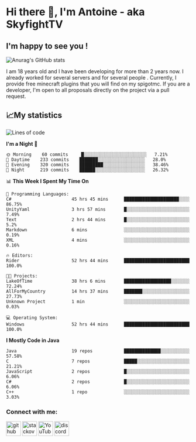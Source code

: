 # Hi there 👋, I'm Antoine - aka SkyfightTV
## I'm happy to see you !
![Anurag's GitHub stats](https://github-readme-stats.vercel.app/api?username=SKyfightTV&show_icons=true&theme=dark&count_private=true&)

I am 18 years old and I have been developing for more than 2 years now. I already worked for several servers and for several people . Currently, I provide free minecraft plugins that you will find on my spigotmc.
If you are a developer, I'm open to all proposals directly on the project via a pull request.

## 📈My statistics
<!--START_SECTION:waka-->
![Lines of code](https://img.shields.io/badge/From%20Hello%20World%20I%27ve%20Written-2%20Million%20lines%20of%20code-blue)

**I'm a Night 🦉** 

```text
🌞 Morning    60 commits     █░░░░░░░░░░░░░░░░░░░░░░░░   7.21% 
🌆 Daytime    233 commits    ███████░░░░░░░░░░░░░░░░░░   28.0% 
🌃 Evening    320 commits    █████████░░░░░░░░░░░░░░░░   38.46% 
🌙 Night      219 commits    ██████░░░░░░░░░░░░░░░░░░░   26.32%

```


📊 **This Week I Spent My Time On** 

```text
💬 Programming Languages: 
C#                       45 hrs 45 mins      █████████████████████░░░░   86.75% 
UnityYaml                3 hrs 57 mins       █░░░░░░░░░░░░░░░░░░░░░░░░   7.49% 
Text                     2 hrs 44 mins       █░░░░░░░░░░░░░░░░░░░░░░░░   5.2% 
Markdown                 6 mins              ░░░░░░░░░░░░░░░░░░░░░░░░░   0.19% 
XML                      4 mins              ░░░░░░░░░░░░░░░░░░░░░░░░░   0.16%

🔥 Editors: 
Rider                    52 hrs 44 mins      █████████████████████████   100.0%

🐱‍💻 Projects: 
LakeOfTime               38 hrs 6 mins       ██████████████████░░░░░░░   72.24% 
AllForMyCountry          14 hrs 37 mins      ███████░░░░░░░░░░░░░░░░░░   27.73% 
Unknown Project          1 min               ░░░░░░░░░░░░░░░░░░░░░░░░░   0.03%

💻 Operating System: 
Windows                  52 hrs 44 mins      █████████████████████████   100.0%

```

**I Mostly Code in Java** 

```text
Java                     19 repos            ██████████████░░░░░░░░░░░   57.58% 
C                        7 repos             █████░░░░░░░░░░░░░░░░░░░░   21.21% 
JavaScript               2 repos             █░░░░░░░░░░░░░░░░░░░░░░░░   6.06% 
C#                       2 repos             █░░░░░░░░░░░░░░░░░░░░░░░░   6.06% 
C++                      1 repo              ░░░░░░░░░░░░░░░░░░░░░░░░░   3.03%

```



<!--END_SECTION:waka-->

### Connect with me:

[<img src='https://cdn.jsdelivr.net/npm/simple-icons@3.0.1/icons/github.svg' alt='github' height='40'>](https://github.com/SKyfightTV)  [<img src='https://cdn.jsdelivr.net/npm/simple-icons@3.0.1/icons/stackoverflow.svg' alt='stackoverflow' height='40'>](https://stackoverflow.com/users/16952856)  [<img src='https://cdn.jsdelivr.net/npm/simple-icons@3.0.1/icons/youtube.svg' alt='YouTube' height='40'>](https://www.youtube.com/channel/UCjzzQNjlBr-AZ5j1A8lMMKw)  [<img src='https://cdn.jsdelivr.net/npm/simple-icons@3.0.1/icons/discord.svg' alt='discord' height='40'>](https://discord.gg/u8yzVac)  
